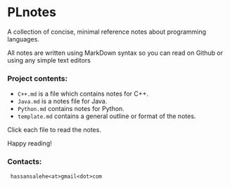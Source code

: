 # PLnotes
A collection of concise, minimal reference notes about programming languages.

All notes are written using MarkDown syntax so you can read on Github or using any simple text editors

### Project contents:
* `C++.md` is a file which contains notes for C++.
* `Java.md` is a notes file for Java.
* `Python.md` contains notes for Python.
* `template.md` contains a general outline or format of the notes. 

Click each file to read the notes.

Happy reading!

### Contacts:
     hassansalehe<at>gmail<dot>com
